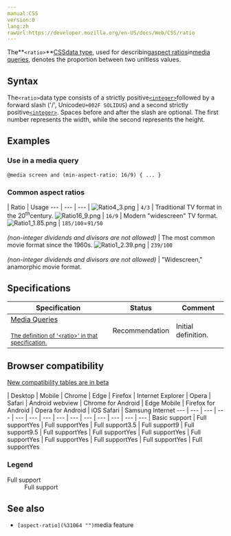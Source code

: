 ```yaml
---
manual:CSS
version:0
lang:zh
rawUrl:https://developer.mozilla.org/en-US/docs/Web/CSS/ratio
---
```






The**`<ratio>`**[CSS](%427 "")[data type](%27786 ""), used for describing[aspect ratios](%31064 "")in[media queries](%29770 ""), denotes the proportion between two unitless values.


## Syntax<a name="Syntax"></a>


The`<ratio>`data type consists of a strictly positive[`<integer>`](%28331 "The <integer> CSS data type is a special type of <number> that represents a whole number, whether positive or negative. Integers can be used in numerous CSS properties, such as column-count, counter-increment, grid-column, grid-row, and z-index.")followed by a forward slash (&#39;/&#39;, Unicode`U+002F SOLIDUS`) and a second strictly positive[`<integer>`](%28331 "The <integer> CSS data type is a special type of <number> that represents a whole number, whether positive or negative. Integers can be used in numerous CSS properties, such as column-count, counter-increment, grid-column, grid-row, and z-index."). Spaces before and after the slash are optional. The first number represents the width, while the second represents the height.


## Examples<a name="Examples"></a>

### Use in a media query<a name="Use_in_a_media_query"></a>

```
@media screen and (min-aspect-ratio: 16/9) { ... }
```

### Common aspect ratios<a name="Common_aspect_ratios"></a>

 | Ratio | Usage 
 ---  |  ---  |  ---  | 
![Ratio4_3.png](%31717 "") | `4/3` | Traditional TV format in the 20<sup>th</sup>century. 
![Ratio16_9.png](%31718 "") | `16/9` | Modern &quot;widescreen&quot; TV format. 
![Ratio1_1.85.png](%31719 "") | `185/100`=`91/50`<br></br>*(non-integer dividends and divisors are not allowed)* | The most common movie format since the 1960s. 
![Ratio1_2.39.png](%31720 "") | `239/100`<br></br>*(non-integer dividends and divisors are not allowed)* | &quot;Widescreen,&quot; anamorphic movie format. 


## Specifications<a name="Specifications"></a>

Specification | Status | Comment 
 ---  |  ---  |  ---  | 
[Media Queries<br></br><small>The definition of &#39;&lt;ratio&gt;&#39; in that specification.</small>](%31721 "") | Recommendation | Initial definition. 


## Browser compatibility<a name="Browser_compatibility"></a>
[New compatibility tables are in beta<i></i>](%3360 "")

 | <abbr>Desktop<i></i></abbr> | <abbr>Mobile<i></i></abbr> 
 | <abbr>Chrome<i></i></abbr> | <abbr>Edge<i></i></abbr> | <abbr>Firefox<i></i></abbr> | <abbr>Internet Explorer<i></i></abbr> | <abbr>Opera<i></i></abbr> | <abbr>Safari<i></i></abbr> | <abbr>Android webview<i></i></abbr> | <abbr>Chrome for Android<i></i></abbr> | <abbr>Edge Mobile<i></i></abbr> | <abbr>Firefox for Android<i></i></abbr> | <abbr>Opera for Android<i></i></abbr> | <abbr>iOS Safari<i></i></abbr> | <abbr>Samsung Internet<i></i></abbr> 
 ---  |  ---  |  ---  |  ---  |  ---  |  ---  |  ---  |  ---  |  ---  |  ---  |  ---  |  ---  |  ---  |  ---  | 
Basic support | <abbr>Full support</abbr>Yes | <abbr>Full support</abbr>Yes | <abbr>Full support</abbr>3.5 | <abbr>Full support</abbr>9 | <abbr>Full support</abbr>9.5 | <abbr>Full support</abbr>Yes | <abbr>Full support</abbr>Yes | <abbr>Full support</abbr>Yes | <abbr>Full support</abbr>Yes | <abbr>Full support</abbr>Yes | <abbr>Full support</abbr>Yes | <abbr>Full support</abbr>Yes | <abbr>Full support</abbr>Yes 


### Legend<a name="Legend"></a>
<dl><dt id=''><abbr>Full support</abbr></dt><dd>Full support</dd></dl>

## See also<a name="See_also"></a>

* `[aspect-ratio](%31064 "")`media feature



